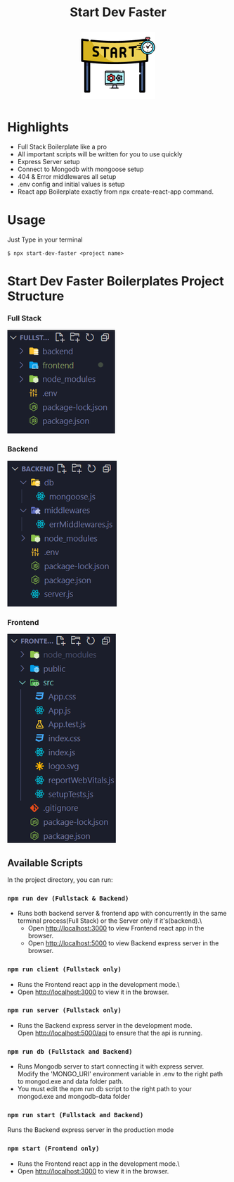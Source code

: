 <h1 align="center">Start Dev Faster
<p align="center"><img src="/images/Logo.png"/></p></h1>

# Highlights

- Full Stack Boilerplate like a pro
- All important scripts will be written for you to use quickly
- Express Server setup
- Connect to Mongodb with mongoose setup
- 404 & Error middlewares all setup
- .env config and initial values is setup
- React app Boilerplate exactly from npx create-react-app command.

# Usage

Just Type in your terminal

```shell
$ npx start-dev-faster <project name>
```

# Start Dev Faster Boilerplates Project Structure

### Full Stack

<img src="/images/fullstack.png"/>

### Backend

<img src="/images/backend.png"/>

### Frontend

<img src="/images/frontend.png"/>

## Available Scripts

In the project directory, you can run:

### `npm run dev (Fullstack & Backend)`

- Runs both backend server & frontend app with concurrently in the same terminal process(Full Stack) or the Server only if it's(backend).\
  - Open [http://localhost:3000](http://localhost:3000) to view Frontend react app in the browser.
  - Open [http://localhost:5000](http://localhost:5000) to view Backend express server in the browser.

### `npm run client (Fullstack only)`

- Runs the Frontend react app in the development mode.\
- Open [http://localhost:3000](http://localhost:3000) to view it in the browser.

### `npm run server (Fullstack only)`

- Runs the Backend express server in the development mode.\
  Open [http://localhost:5000/api](http://localhost:5000/api) to ensure that the api is running.

### `npm run db (Fullstack and Backend)`

- Runs Mongodb server to start connecting it with express server.\
  Modify the 'MONGO_URI' environment variable in .env to the right path to mongod.exe and data folder path.
- You must edit the npm run db script to the right path to your mongod.exe and mongodb-data folder

### `npm run start (Fullstack and Backend)`

Runs the Backend express server in the production mode

### `npm start (Frontend only)`

- Runs the Frontend react app in the development mode.\
- Open [http://localhost:3000](http://localhost:3000) to view it in the browser.

